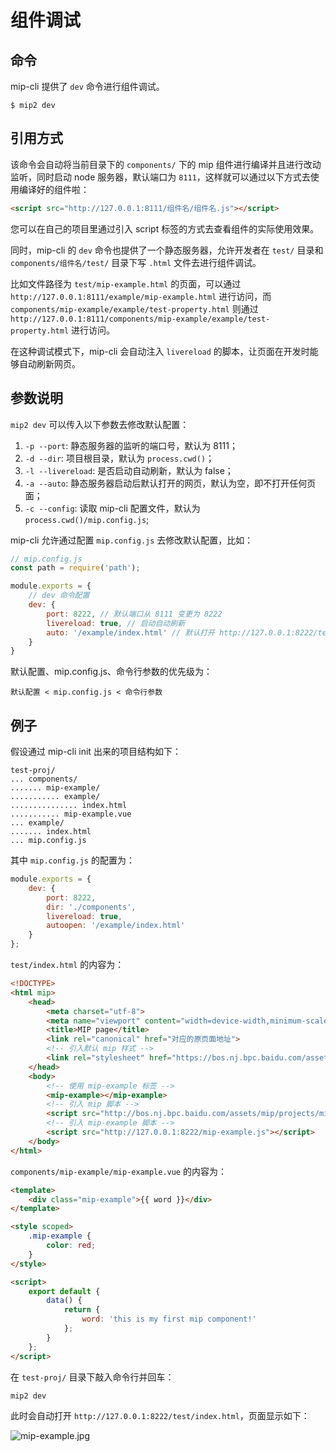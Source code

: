 # 组件调试

## 命令

mip-cli 提供了 `dev` 命令进行组件调试。

```shell
$ mip2 dev
```

## 引用方式

该命令会自动将当前目录下的 `components/` 下的 mip 组件进行编译并且进行改动监听，同时启动 node 服务器，默认端口为 `8111`，这样就可以通过以下方式去使用编译好的组件啦：

```html
<script src="http://127.0.0.1:8111/组件名/组件名.js"></script>
```

您可以在自己的项目里通过引入 script 标签的方式去查看组件的实际使用效果。

同时，mip-cli 的 `dev` 命令也提供了一个静态服务器，允许开发者在 `test/` 目录和 `components/组件名/test/` 目录下写 `.html` 文件去进行组件调试。

比如文件路径为 `test/mip-example.html` 的页面，可以通过 `http://127.0.0.1:8111/example/mip-example.html` 进行访问，而 `components/mip-example/example/test-property.html` 则通过 `http://127.0.0.1:8111/components/mip-example/example/test-property.html` 进行访问。

在这种调试模式下，mip-cli 会自动注入 `livereload` 的脚本，让页面在开发时能够自动刷新网页。

## 参数说明

`mip2 dev` 可以传入以下参数去修改默认配置：

1. `-p --port`: 静态服务器的监听的端口号，默认为 8111；
2. `-d --dir`: 项目根目录，默认为 `process.cwd()`；
3. `-l --livereload`: 是否启动自动刷新，默认为 false；
4. `-a --auto`: 静态服务器启动后默认打开的网页，默认为空，即不打开任何页面；
5. `-c --config`: 读取 mip-cli 配置文件，默认为 `process.cwd()/mip.config.js`;

mip-cli 允许通过配置 `mip.config.js` 去修改默认配置，比如：

```javascript
// mip.config.js
const path = require('path');

module.exports = {
    // dev 命令配置
    dev: {
        port: 8222, // 默认端口从 8111 变更为 8222
        livereload: true, // 启动自动刷新
        auto: '/example/index.html' // 默认打开 http://127.0.0.1:8222/test/index.html
    }
}
```


默认配置、mip.config.js、命令行参数的优先级为：
```
默认配置 < mip.config.js < 命令行参数
```

## 例子

假设通过 mip-cli init 出来的项目结构如下：

```
test-proj/
... components/
....... mip-example/
........... example/
............... index.html
........... mip-example.vue
... example/
....... index.html
... mip.config.js
```

其中 `mip.config.js` 的配置为：

```javascript
module.exports = {
    dev: {
        port: 8222,
        dir: './components',
        livereload: true,
        autoopen: '/example/index.html'
    }
};
```

`test/index.html` 的内容为：

```html
<!DOCTYPE>
<html mip>
    <head>
        <meta charset="utf-8">
        <meta name="viewport" content="width=device-width,minimum-scale=1,initial-scale=1">
        <title>MIP page</title>
        <link rel="canonical" href="对应的原页面地址">
        <!-- 引入默认 mip 样式 -->
        <link rel="stylesheet" href="https://bos.nj.bpc.baidu.com/assets/mip/projects/mip.css">
    </head>
    <body>
        <!-- 使用 mip-example 标签 -->
        <mip-example></mip-example>
        <!-- 引入 mip 脚本 -->
        <script src="http://bos.nj.bpc.baidu.com/assets/mip/projects/mip.js"></script>
        <!-- 引入 mip-example 脚本 -->
        <script src="http://127.0.0.1:8222/mip-example.js"></script>
    </body>
</html>
```

`components/mip-example/mip-example.vue` 的内容为：

```html
<template>
    <div class="mip-example">{{ word }}</div>
</template>

<style scoped>
    .mip-example {
        color: red;
    }
</style>

<script>
    export default {
        data() {
            return {
                word: 'this is my first mip component!'
            };
        }
    };
</script>

```

在 `test-proj/` 目录下敲入命令行并回车：

```shell
mip2 dev
```

此时会自动打开 `http://127.0.0.1:8222/test/index.html`，页面显示如下：

![mip-example.jpg](https://gss0.baidu.com/9rkZbzqaKgQUohGko9WTAnF6hhy/assets/mip/docs/mip-example-a6d1f6f5.jpg)


